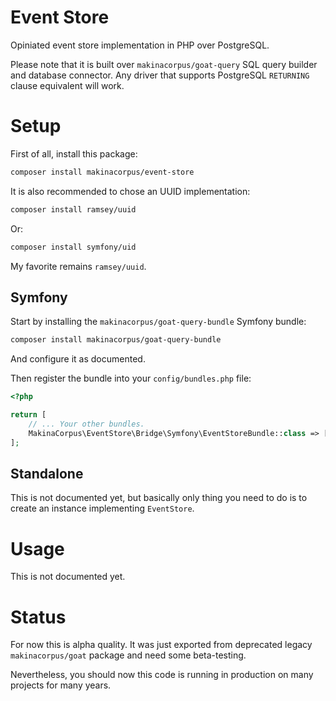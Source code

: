 # Event Store

Opiniated event store implementation in PHP over PostgreSQL.

Please note that it is built over `makinacorpus/goat-query` SQL query builder
and database connector. Any driver that supports PostgreSQL `RETURNING` clause
equivalent will work.

# Setup

First of all, install this package:

```sh
composer install makinacorpus/event-store
```

It is also recommended to chose an UUID implementation:

```sh
composer install ramsey/uuid
```

Or:

```sh
composer install symfony/uid
```

My favorite remains `ramsey/uuid`.

## Symfony

Start by installing the `makinacorpus/goat-query-bundle` Symfony bundle:

```sh
composer install makinacorpus/goat-query-bundle
```

And configure it as documented.

Then register the bundle into your `config/bundles.php` file:

```php
<?php

return [
    // ... Your other bundles.
    MakinaCorpus\EventStore\Bridge\Symfony\EventStoreBundle::class => ['all' => true],
];
```

## Standalone

This is not documented yet, but basically only thing you need to do is to
create an instance implementing `EventStore`.

# Usage

This is not documented yet.

# Status

For now this is alpha quality. It was just exported from deprecated legacy
`makinacorpus/goat` package and need some beta-testing.

Nevertheless, you should now this code is running in production on many
projects for many years.
